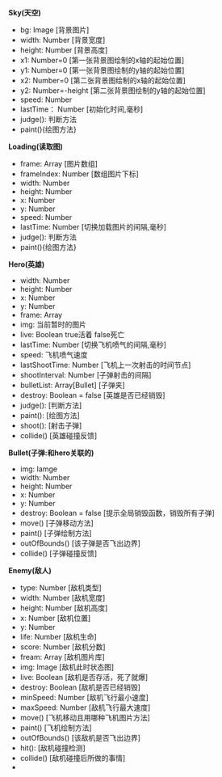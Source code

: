 
**Sky(天空)**
 - bg: Image [背景图片]
 - width: Number [背景宽度]
 - height: Number [背景高度]
 - x1: Number=0 [第一张背景图绘制的x轴的起始位置]
 - y1: Number=0 [第一张背景图绘制的y轴的起始位置]
 - x2: Number=0 [第二张背景图绘制的x轴的起始位置]
 - y2: Number=-height [第二张背景图绘制的y轴的起始位置]
 - speed: Number
 - lastTime： Number [初始化时间,毫秒]
 - judge(): 判断方法
 - paint(){绘图方法}


**Loading(读取图)**
 - frame: Array [图片数组]
 - frameIndex: Number [数组图片下标]
 - width: Number
 - height: Number
 - x: Number
 - y: Number
 - speed: Number
 - lastTime: Number [切换加载图片的间隔,毫秒]
 - judge(): 判断方法
 - paint(){绘图方法}


**Hero(英雄)**
 - width: Number
 - height: Number
 - x: Number
 - y: Number
 - frame: Array
 - img: 当前暂时的图片
 - live: Boolean true活着 false死亡
 - lastTime: Number [切换飞机喷气的间隔,毫秒]
 - speed: 飞机喷气速度
 - lastShootTime: Number [飞机上一次射击的时间节点]
 - shootInterval: Number [子弹射击的间隔]
 - bulletList: Array[Bullet] [子弹夹]
 - destroy: Boolean = false [英雄是否已经销毁]
 - judge(): [判断方法]
 - paint(): [绘图方法]
 - shoot(): [射击子弹]
 - collide() [英雄碰撞反馈]


**Bullet(子弹:和hero关联的)**
 - img: Iamge
 - width: Number
 - height: Number
 - x: Number
 - y: Number
 - destroy: Boolean = false [提示全局销毁函数，销毁所有子弹]
 - move() [子弹移动方法]
 - paint() [子弹绘制方法]
 - outOfBounds() [该子弹是否飞出边界]
 - collide() [子弹碰撞反馈]


**Enemy(敌人)**
 - type: Number [敌机类型]
 - width: Number [敌机宽度]
 - height: Number [敌机高度]
 - x: Number [敌机位置]
 - y: Number 
 - life: Number [敌机生命]
 - score: Number [敌机分数]
 - fream: Array [敌机图片库]
 - img: Image [敌机此时状态图]
 - live: Boolean [敌机是否存活，死了就爆]
 - destroy: Boolean [敌机是否已经销毁]
 - minSpeed: Number [敌机飞行最小速度]
 - maxSpeed: Number [敌机飞行最大速度]
 - move() [飞机移动且用哪种飞机图片方法]
 - paint() [飞机绘制方法]
 - outOfBounds() [该敌机是否飞出边界]
 - hit(): [敌机碰撞检测]
 - collide() [敌机碰撞后所做的事情]
 - 





